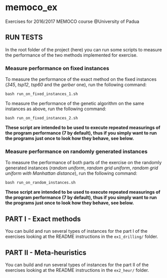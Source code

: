 # memoco_ex
Exercises for 2016/2017 MEMOCO course @University of Padua

## RUN TESTS

In the root folder of the project (here) you can run some scripts to measure
the performance of the two methods implemented for exercise.

### Measure performance on fixed instances

To measure the performance of the exact method on the fixed instances (*345*,
*tsp12*, *tsp60* and the *gerber* one), run the following command:

    bash run_on_fixed_instances_1.sh

To measure the performance of the genetic algorithm on the same instances as
above, run the following command:

    bash run_on_fixed_instances_2.sh

__These script are intended to be used to execute repeated measurings of the
program performance (7 by default), thus if you simply want to run the programs
just once to look how they behave, see below.__

### Measure performance on randomly generated instances

To measure the performance of both parts of the exercise on the randomly
generated instances (*random uniform*, *random grid uniform*, *random grid
uniform with Manhattan distance*), run the following command:

    bash run_on_random_instances.sh

__These script are intended to be used to execute repeated measurings of the
program performance (7 by default), thus if you simply want to run the programs
just once to look how they behave, see below.__

## PART I - Exact methods

You can build and run several types of instances for the part I of the
exercises looking at the README instructions in the `ex1_drilling/` folder.

## PART II - Meta-heuristics

You can build and run several types of instances for the part II of the
exercises looking at the README instructions in the `ex2_heur/` folder.
